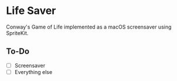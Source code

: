 # Life Saver

Conway's Game of Life implemented as a macOS screensaver using SpriteKit.

## To-Do

- [ ] Screensaver
- [ ] Everything else
